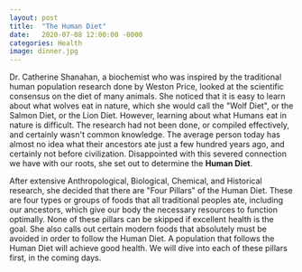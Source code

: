 ```yaml
---
layout: post
title:  "The Human Diet"
date:   2020-07-08 12:00:00 -0000
categories: Health
image: dinner.jpg
---
```


Dr. Catherine Shanahan, a biochemist who was inspired by the traditional human population research done by Weston Price, looked at the scientific consensus on the diet of many animals. She noticed that it is easy to learn about what wolves eat in nature, which she would call the "Wolf Diet", or the Salmon Diet, or the Lion Diet. However, learning about what Humans eat in nature is difficult. The research had not been done, or compiled effectively, and certainly wasn't common knowledge. The average person today has almost no idea what their ancestors ate just a few hundred years ago, and certainly not before civilization. Disappointed with this severed connection we have with our roots, she set out to determine the **Human Diet**.

After extensive Anthropological, Biological, Chemical, and Historical research, she decided that there are "Four Pillars" of the Human Diet. These are four types or groups of foods that all traditional peoples ate, including our ancestors, which give our body the necessary resources to function optimally. None of these pillars can be skipped if excellent health is the goal. She also calls out certain modern foods that absolutely must be avoided in order to follow the Human Diet. A population that follows the Human Diet will achieve good health. We will dive into each of these pillars first, in the coming days.